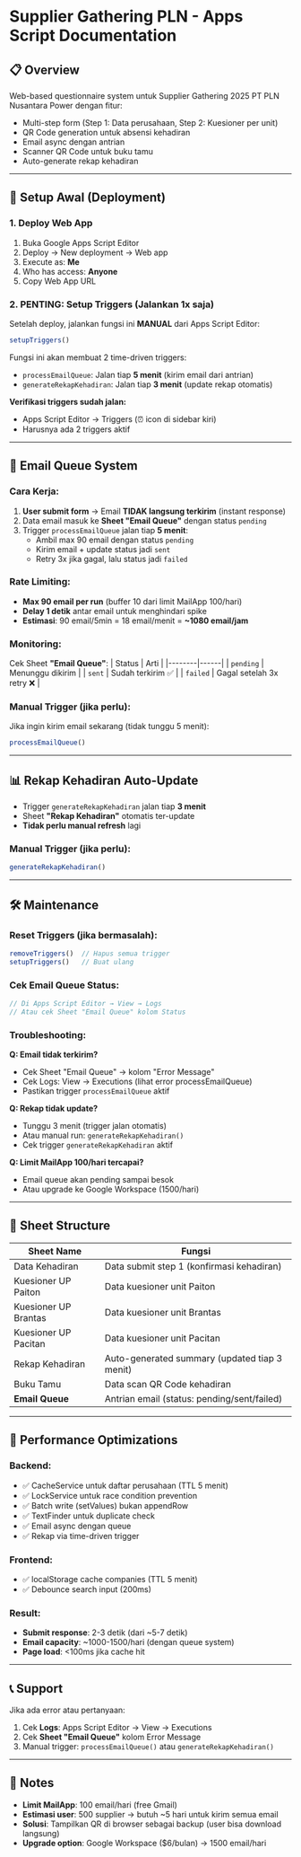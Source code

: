 # Supplier Gathering PLN - Apps Script Documentation

## 📋 Overview
Web-based questionnaire system untuk Supplier Gathering 2025 PT PLN Nusantara Power dengan fitur:
- Multi-step form (Step 1: Data perusahaan, Step 2: Kuesioner per unit)
- QR Code generation untuk absensi kehadiran
- Email async dengan antrian
- Scanner QR Code untuk buku tamu
- Auto-generate rekap kehadiran

---

## 🚀 Setup Awal (Deployment)

### 1. Deploy Web App
1. Buka Google Apps Script Editor
2. Deploy → New deployment → Web app
3. Execute as: **Me**
4. Who has access: **Anyone**
5. Copy Web App URL

### 2. **PENTING: Setup Triggers (Jalankan 1x saja)**
Setelah deploy, jalankan fungsi ini **MANUAL** dari Apps Script Editor:

```javascript
setupTriggers()
```

Fungsi ini akan membuat 2 time-driven triggers:
- `processEmailQueue`: Jalan tiap **5 menit** (kirim email dari antrian)
- `generateRekapKehadiran`: Jalan tiap **3 menit** (update rekap otomatis)

**Verifikasi triggers sudah jalan:**
- Apps Script Editor → Triggers (⏰ icon di sidebar kiri)
- Harusnya ada 2 triggers aktif

---

## 📧 Email Queue System

### Cara Kerja:
1. **User submit form** → Email **TIDAK langsung terkirim** (instant response)
2. Data email masuk ke **Sheet "Email Queue"** dengan status `pending`
3. Trigger `processEmailQueue` jalan tiap **5 menit**:
   - Ambil max 90 email dengan status `pending`
   - Kirim email + update status jadi `sent`
   - Retry 3x jika gagal, lalu status jadi `failed`

### Rate Limiting:
- **Max 90 email per run** (buffer 10 dari limit MailApp 100/hari)
- **Delay 1 detik** antar email untuk menghindari spike
- **Estimasi**: 90 email/5min = 18 email/menit = **~1080 email/jam**

### Monitoring:
Cek Sheet **"Email Queue"**:
| Status | Arti |
|--------|------|
| `pending` | Menunggu dikirim |
| `sent` | Sudah terkirim ✅ |
| `failed` | Gagal setelah 3x retry ❌ |

### Manual Trigger (jika perlu):
Jika ingin kirim email sekarang (tidak tunggu 5 menit):
```javascript
processEmailQueue()
```

---

## 📊 Rekap Kehadiran Auto-Update

- Trigger `generateRekapKehadiran` jalan tiap **3 menit**
- Sheet **"Rekap Kehadiran"** otomatis ter-update
- **Tidak perlu manual refresh** lagi

### Manual Trigger (jika perlu):
```javascript
generateRekapKehadiran()
```

---

## 🛠️ Maintenance

### Reset Triggers (jika bermasalah):
```javascript
removeTriggers()  // Hapus semua trigger
setupTriggers()   // Buat ulang
```

### Cek Email Queue Status:
```javascript
// Di Apps Script Editor → View → Logs
// Atau cek Sheet "Email Queue" kolom Status
```

### Troubleshooting:

**Q: Email tidak terkirim?**
- Cek Sheet "Email Queue" → kolom "Error Message"
- Cek Logs: View → Executions (lihat error processEmailQueue)
- Pastikan trigger `processEmailQueue` aktif

**Q: Rekap tidak update?**
- Tunggu 3 menit (trigger jalan otomatis)
- Atau manual run: `generateRekapKehadiran()`
- Cek trigger `generateRekapKehadiran` aktif

**Q: Limit MailApp 100/hari tercapai?**
- Email queue akan pending sampai besok
- Atau upgrade ke Google Workspace (1500/hari)

---

## 📁 Sheet Structure

| Sheet Name | Fungsi |
|------------|--------|
| Data Kehadiran | Data submit step 1 (konfirmasi kehadiran) |
| Kuesioner UP Paiton | Data kuesioner unit Paiton |
| Kuesioner UP Brantas | Data kuesioner unit Brantas |
| Kuesioner UP Pacitan | Data kuesioner unit Pacitan |
| Rekap Kehadiran | Auto-generated summary (updated tiap 3 menit) |
| Buku Tamu | Data scan QR Code kehadiran |
| **Email Queue** | Antrian email (status: pending/sent/failed) |

---

## 🔧 Performance Optimizations

### Backend:
- ✅ CacheService untuk daftar perusahaan (TTL 5 menit)
- ✅ LockService untuk race condition prevention
- ✅ Batch write (setValues) bukan appendRow
- ✅ TextFinder untuk duplicate check
- ✅ Email async dengan queue
- ✅ Rekap via time-driven trigger

### Frontend:
- ✅ localStorage cache companies (TTL 5 menit)
- ✅ Debounce search input (200ms)

### Result:
- **Submit response**: 2-3 detik (dari ~5-7 detik)
- **Email capacity**: ~1000-1500/hari (dengan queue system)
- **Page load**: <100ms jika cache hit

---

## 📞 Support

Jika ada error atau pertanyaan:
1. Cek **Logs**: Apps Script Editor → View → Executions
2. Cek **Sheet "Email Queue"** kolom Error Message
3. Manual trigger: `processEmailQueue()` atau `generateRekapKehadiran()`

---

## 📝 Notes

- **Limit MailApp**: 100 email/hari (free Gmail)
- **Estimasi user**: 500 supplier → butuh ~5 hari untuk kirim semua email
- **Solusi**: Tampilkan QR di browser sebagai backup (user bisa download langsung)
- **Upgrade option**: Google Workspace ($6/bulan) → 1500 email/hari
